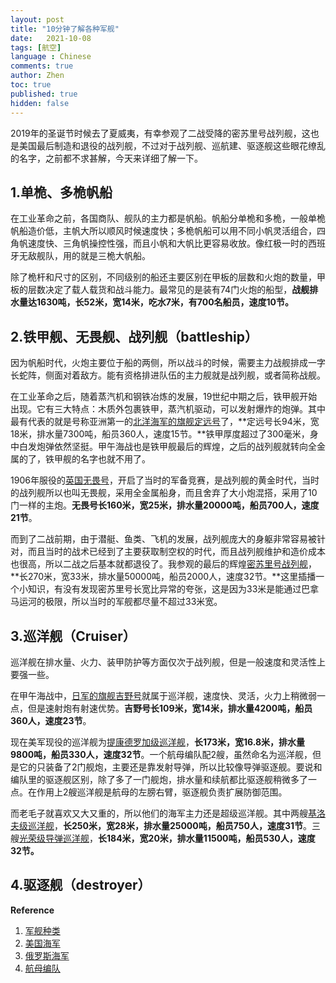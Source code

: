 ```yaml
---
layout: post
title: "10分钟了解各种军舰"
date:   2021-10-08
tags: [航空]
language : Chinese
comments: true
author: Zhen
toc: true
published: true
hidden: false
---
```

2019年的圣诞节时候去了夏威夷，有幸参观了二战受降的密苏里号战列舰，这也是美国最后制造和退役的战列舰，不过对于战列舰、巡航建、驱逐舰这些眼花缭乱的名字，之前都不求甚解，今天来详细了解一下。

## 1.单桅、多桅帆船
在工业革命之前，各国商队、舰队的主力都是帆船。帆船分单桅和多桅，一般单桅帆船造价低，主帆大所以顺风时候速度快；多桅帆船可以用不同小帆灵活组合，四角帆速度快、三角帆操控性强，而且小帆和大帆比更容易收放。像红极一时的西班牙无敌舰队，用的就是三桅大帆船。

除了桅杆和尺寸的区别，不同级别的船还主要区别在甲板的层数和火炮的数量，甲板的层数决定了载人载货和战斗能力。最常见的是装有74门火炮的船型，**战舰排水量达1630吨，长52米，宽14米，吃水7米，有700名船员，速度10节。**

## 2.铁甲舰、无畏舰、战列舰（battleship）
因为帆船时代，火炮主要位于船的两侧，所以战斗的时候，需要主力战舰排成一字长蛇阵，侧面对着敌方。能有资格排进队伍的主力舰就是战列舰，或者简称战舰。

在工业革命之后，随着蒸汽机和钢铁冶炼的发展，19世纪中期之后，铁甲舰开始出现。它有三大特点：木质外包裹铁甲，蒸汽机驱动，可以发射爆炸的炮弹。其中最有代表的就是号称亚洲第一的[北洋海军的旗舰定远号](https://zh.wikipedia.org/zh/%E5%AE%9A%E9%81%A0%E8%99%9F%E6%88%B0%E8%89%A6)了，**定远号长94米，宽18米，排水量7300吨，船员360人，速度15节。**铁甲厚度超过了300毫米，身中白发炮弹依然坚挺。甲午海战也是铁甲舰最后的辉煌，之后的战列舰就转向全金属的了，铁甲舰的名字也就不用了。

1906年服役的[英国无畏号](https://zh.wikipedia.org/wiki/%E6%97%A0%E7%95%8F%E5%8F%B7%E6%88%98%E5%88%97%E8%88%B0)，开启了当时的军备竞赛，是战列舰的黄金时代，当时的战列舰所以也叫无畏舰，采用全金属船身，而且舍弃了大小炮混搭，采用了10门一样的主炮。**无畏号长160米，宽25米，排水量20000吨，船员700人，速度21节**。

而到了二战前期，由于潜艇、鱼类、飞机的发展，战列舰庞大的身躯非常容易被针对，而且当时的战术已经到了主要获取制空权的时代，而且战列舰维护和造价成本也很高，所以二战之后基本就都退役了。我参观的最后的辉煌[密苏里号战列舰](https://zh.wikipedia.org/wiki/%E5%AF%86%E8%98%87%E9%87%8C%E8%99%9F%E6%88%B0%E8%89%A6_%28BB-63%29)，**长270米，宽33米，排水量50000吨，船员2000人，速度32节。**这里插播一个小知识，有没有发现密苏里号长宽比异常的夸张，这是因为33米是能通过巴拿马运河的极限，所以当时的军舰都尽量不超过33米宽。

## 3.巡洋舰（Cruiser）
巡洋舰在排水量、火力、装甲防护等方面仅次于战列舰，但是一般速度和灵活性上要强一些。

在甲午海战中，[日军的旗舰吉野号](https://zh.wikipedia.org/wiki/%E5%90%89%E9%87%8E%E8%99%9F%E9%98%B2%E8%AD%B7%E5%B7%A1%E6%B4%8B%E8%89%A6)就属于巡洋舰，速度快、灵活，火力上稍微弱一点，但是速射炮有射速优势。**吉野号长109米，宽14米，排水量4200吨，船员360人，速度23节**。

现在美军现役的巡洋舰为[提康德罗加级巡洋舰](https://zh.wikipedia.org/wiki/%E6%8F%90%E5%BA%B7%E5%BE%B7%E7%BD%97%E5%8A%A0%E7%BA%A7%E5%AF%BC%E5%BC%B9%E5%B7%A1%E6%B4%8B%E8%88%B0)，**长173米，宽16.8米，排水量9800吨，船员330人，速度32节**。一个航母编队配2艘，虽然命名为巡洋舰，但是它的只装备了2门舰炮，主要还是靠发射导弹，所以比较像导弹驱逐舰。要说和编队里的驱逐舰区别，除了多了一门舰炮，排水量和续航都比驱逐舰稍微多了一点。在作用上2艘巡洋舰是航母的左膀右臂，驱逐舰负责扩展防御范围。

而老毛子就喜欢又大又重的，所以他们的海军主力还是超级巡洋舰。其中两艘[基洛夫级巡洋舰](https://zh.wikipedia.org/wiki/%E5%9F%BA%E6%B4%9B%E5%A4%AB%E7%BA%A7%E5%B7%A1%E6%B4%8B%E8%88%B0)，**长250米，宽28米，排水量25000吨，船员750人，速度31节**。三艘[光荣级导弹巡洋舰](https://zh.wikipedia.org/wiki/%E5%85%89%E8%8D%A3%E7%BA%A7%E5%AF%BC%E5%BC%B9%E5%B7%A1%E6%B4%8B%E8%88%B0)，**长184米，宽20米，排水量11500吨，船员530人，速度32节。**

## 4.驱逐舰（destroyer）

   

**Reference**

 1. [军舰种类](https://zh.wikipedia.org/wiki/%E5%86%9B%E8%88%B0)
 2. [美国海军](https://zh.wikipedia.org/wiki/%E7%BE%8E%E5%9C%8B%E6%B5%B7%E8%BB%8D%E8%89%A6%E8%89%87%E5%88%97%E8%A1%A8)
 3. [俄罗斯海军](https://zh.wikipedia.org/wiki/%E4%BF%84%E7%BD%97%E6%96%AF%E6%B5%B7%E5%86%9B%E6%B0%B4%E9%9D%A2%E8%88%B0%E8%89%87%E5%92%8C%E6%BD%9C%E8%89%87%E5%88%97%E8%A1%A8#%E5%B7%A1%E6%B4%8B%E8%88%B0%EF%BC%885%E8%89%98%EF%BC%89)
 4. [航母编队](https://zh.wikipedia.org/wiki/%E8%88%AA%E7%A9%BA%E6%AF%8D%E8%89%A6%E6%88%B0%E9%AC%A5%E7%BE%A4)

<!--stackedit_data:
eyJoaXN0b3J5IjpbLTExNzA3MjY0NDgsLTE5MDYxOTkyODMsMT
Y3MzYzNDQ2MSwtMTQxOTkwMzA5LDUxNzM0MDMxMywxNDE2MzM3
ODM3LDUwMDc4NTUxNSwtMTExNDAwODg0NSw3NTQ2NTM4NjQsMT
gxODA0MTM4NCwtMTgxOTc2OTEyMV19
-->